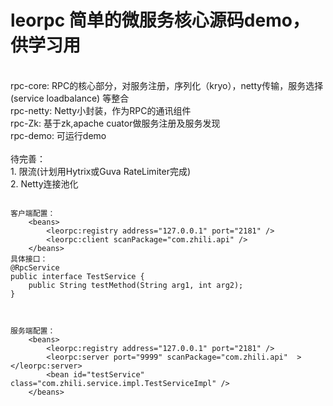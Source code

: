 # leorpc 简单的微服务核心源码demo，供学习用
<br />
rpc-core: RPC的核心部分，对服务注册，序列化（kryo），netty传输，服务选择(service loadbalance) 等整合<br />
rpc-netty: Netty小封装，作为RPC的通讯组件 <br />
rpc-Zk: 基于zk,apache cuator做服务注册及服务发现 <br />
rpc-demo: 可运行demo <br />
<br/>
待完善：<br />
1. 限流(计划用Hytrix或Guva RateLimiter完成)<br />
2. Netty连接池化<br />


<pre><code>
客户端配置：
    &ltbeans&gt
        &ltleorpc:registry address="127.0.0.1" port="2181" /&gt
        &ltleorpc:client scanPackage="com.zhili.api" /&gt
    &lt/beans&gt
具体接口：
@RpcService
public interface TestService {
    public String testMethod(String arg1, int arg2);
}
    
</code></pre>

<pre><code>
服务端配置：
    &ltbeans&gt
        &ltleorpc:registry address="127.0.0.1" port="2181" /&gt
        &ltleorpc:server port="9999" scanPackage="com.zhili.api"  &gt&lt/leorpc:server&gt
        &ltbean id="testService" class="com.zhili.service.impl.TestServiceImpl" /&gt
    &lt/beans&gt
</code></pre>

